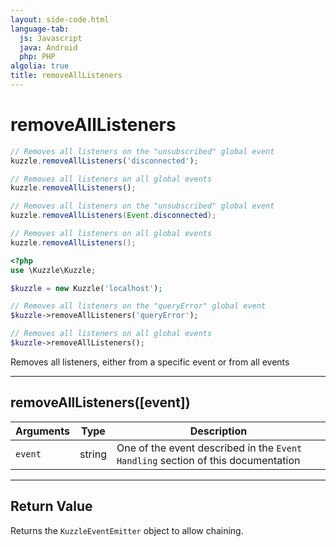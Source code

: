 ```yaml
---
layout: side-code.html
language-tab:
  js: Javascript
  java: Android
  php: PHP
algolia: true
title: removeAllListeners
---
```


# removeAllListeners

```js
// Removes all listeners on the "unsubscribed" global event
kuzzle.removeAllListeners('disconnected');

// Removes all listeners on all global events
kuzzle.removeAllListeners();
```

```java
// Removes all listeners on the "unsubscribed" global event
kuzzle.removeAllListeners(Event.disconnected);

// Removes all listeners on all global events
kuzzle.removeAllListeners();
```

```php
<?php
use \Kuzzle\Kuzzle;

$kuzzle = new Kuzzle('localhost');

// Removes all listeners on the "queryError" global event
$kuzzle->removeAllListeners('queryError');

// Removes all listeners on all global events
$kuzzle->removeAllListeners();
```

Removes all listeners, either from a specific event or from all events

---

## removeAllListeners([event])

| Arguments | Type | Description |
|---------------|---------|----------------------------------------|
| ``event`` | string | One of the event described in the ``Event Handling`` section of this documentation |

---

## Return Value

Returns the `KuzzleEventEmitter` object to allow chaining.
